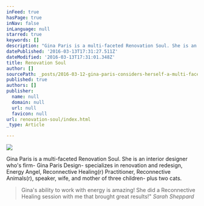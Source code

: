```yaml
---
inFeed: true
hasPage: true
inNav: false
inLanguage: null
starred: true
keywords: []
description: "Gina Paris is a multi-faceted Renovation Soul. She is an interior designer who's firm- Gina Paris Design- specializes in renovation and redesign, Energy Angel,\_Reconnective Healing® Practitioner, \_Reconnective Animals®, \_speaker, wife, and mother of three children- plus two cats. \_"
datePublished: '2016-03-13T17:31:27.511Z'
dateModified: '2016-03-13T17:31:01.348Z'
title: Renovation Soul
author: []
sourcePath: _posts/2016-03-12-gina-paris-considers-herself-a-multi-faceted-renovation-soul.md
published: true
authors: []
publisher:
  name: null
  domain: null
  url: null
  favicon: null
url: renovation-soul/index.html
_type: Article

---
```

![](https://the-grid-user-content.s3-us-west-2.amazonaws.com/37892db0-b60c-475f-b2f0-35881f8890d1.jpg)

Gina Paris is a multi-faceted Renovation Soul. She is an interior designer who's firm- Gina Paris Design- specializes in renovation and redesign, Energy Angel, Reconnective Healing(r) Practitioner,  Reconnective Animals(r),  speaker, wife, and mother of three children- plus two cats.  
> 
> Gina's ability to work with energy is amazing! She did a Reconnective Healing session with me that brought great results!" _Sarah Sheppard_